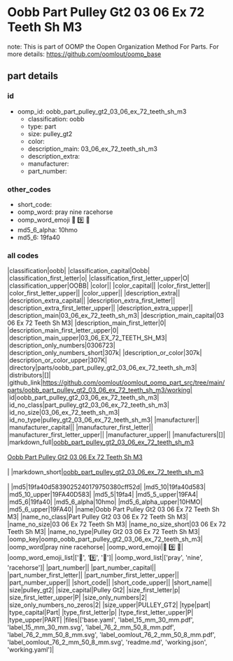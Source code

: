 # Oobb Part Pulley Gt2 03 06 Ex 72 Teeth Sh M3  

note: This is part of OOMP the Oopen Organization Method For Parts. For more details: https://github.com/oomlout/oomp_base

##  part details





### id
* oomp_id: oobb_part_pulley_gt2_03_06_ex_72_teeth_sh_m3
  * classification: oobb
  * type: part
  * size: pulley_gt2
  * color: 
  * description_main: 03_06_ex_72_teeth_sh_m3
  * description_extra: 
  * manufacturer: 
  * part_number: 

### other_codes
* short_code: 
* oomp_word: pray nine racehorse
* oomp_word_emoji :pray: :nine: :racehorse:
* md5_6_alpha: 10hmo
* md5_6: 19fa40

### all codes 
|classification|oobb|
|classification_capital|Oobb|
|classification_first_letter|o|
|classification_first_letter_upper|O|
|classification_upper|OOBB|
|color||
|color_capital||
|color_first_letter||
|color_first_letter_upper||
|color_upper||
|description_extra||
|description_extra_capital||
|description_extra_first_letter||
|description_extra_first_letter_upper||
|description_extra_upper||
|description_main|03_06_ex_72_teeth_sh_m3|
|description_main_capital|03 06 Ex 72 Teeth Sh M3|
|description_main_first_letter|0|
|description_main_first_letter_upper|0|
|description_main_upper|03_06_EX_72_TEETH_SH_M3|
|description_only_numbers|0306723|
|description_only_numbers_short|307k|
|description_or_color|307k|
|description_or_color_upper|307K|
|directory|parts/oobb_part_pulley_gt2_03_06_ex_72_teeth_sh_m3|
|distributors|[]|
|github_link|https://github.com/oomlout/oomlout_oomp_part_src/tree/main/parts/oobb_part_pulley_gt2_03_06_ex_72_teeth_sh_m3/working|
|id|oobb_part_pulley_gt2_03_06_ex_72_teeth_sh_m3|
|id_no_class|part_pulley_gt2_03_06_ex_72_teeth_sh_m3|
|id_no_size|03_06_ex_72_teeth_sh_m3|
|id_no_type|pulley_gt2_03_06_ex_72_teeth_sh_m3|
|manufacturer||
|manufacturer_capital||
|manufacturer_first_letter||
|manufacturer_first_letter_upper||
|manufacturer_upper||
|manufacturers|[]|
|markdown_full|[oobb_part_pulley_gt2_03_06_ex_72_teeth_sh_m3](https://github.com/oomlout/oomlout_oomp_part_src/tree/main/parts/oobb_part_pulley_gt2_03_06_ex_72_teeth_sh_m3/working)<br>[](https://github.com/oomlout/oomlout_oomp_part_src/tree/main/parts/oobb_part_pulley_gt2_03_06_ex_72_teeth_sh_m3/working)<br>[Oobb Part Pulley Gt2 03 06 Ex 72 Teeth Sh M3](https://github.com/oomlout/oomlout_oomp_part_src/tree/main/parts/oobb_part_pulley_gt2_03_06_ex_72_teeth_sh_m3/working)<br><br>|
|markdown_short|[oobb_part_pulley_gt2_03_06_ex_72_teeth_sh_m3](https://github.com/oomlout/oomlout_oomp_part_src/tree/main/parts/oobb_part_pulley_gt2_03_06_ex_72_teeth_sh_m3/working)<br><br>|
|md5|19fa40d5839025240179750380cff52d|
|md5_10|19fa40d583|
|md5_10_upper|19FA40D583|
|md5_5|19fa4|
|md5_5_upper|19FA4|
|md5_6|19fa40|
|md5_6_alpha|10hmo|
|md5_6_alpha_upper|10HMO|
|md5_6_upper|19FA40|
|name|Oobb Part Pulley Gt2 03 06 Ex 72 Teeth Sh M3|
|name_no_class|Part Pulley Gt2 03 06 Ex 72 Teeth Sh M3|
|name_no_size|03 06 Ex 72 Teeth Sh M3|
|name_no_size_short|03 06 Ex 72 Teeth Sh M3|
|name_no_type|Pulley Gt2 03 06 Ex 72 Teeth Sh M3|
|oomp_key|oomp_oobb_part_pulley_gt2_03_06_ex_72_teeth_sh_m3|
|oomp_word|pray nine racehorse|
|oomp_word_emoji|:pray: :nine: :racehorse:|
|oomp_word_emoji_list|[':pray:', ':nine:', ':racehorse:']|
|oomp_word_list|['pray', 'nine', 'racehorse']|
|part_number||
|part_number_capital||
|part_number_first_letter||
|part_number_first_letter_upper||
|part_number_upper||
|short_code||
|short_code_upper||
|short_name||
|size|pulley_gt2|
|size_capital|Pulley Gt2|
|size_first_letter|p|
|size_first_letter_upper|P|
|size_only_numbers|2|
|size_only_numbers_no_zeros|2|
|size_upper|PULLEY_GT2|
|type|part|
|type_capital|Part|
|type_first_letter|p|
|type_first_letter_upper|P|
|type_upper|PART|
|files|['base.yaml', 'label_15_mm_30_mm.pdf', 'label_15_mm_30_mm.svg', 'label_76_2_mm_50_8_mm.pdf', 'label_76_2_mm_50_8_mm.svg', 'label_oomlout_76_2_mm_50_8_mm.pdf', 'label_oomlout_76_2_mm_50_8_mm.svg', 'readme.md', 'working.json', 'working.yaml']|
